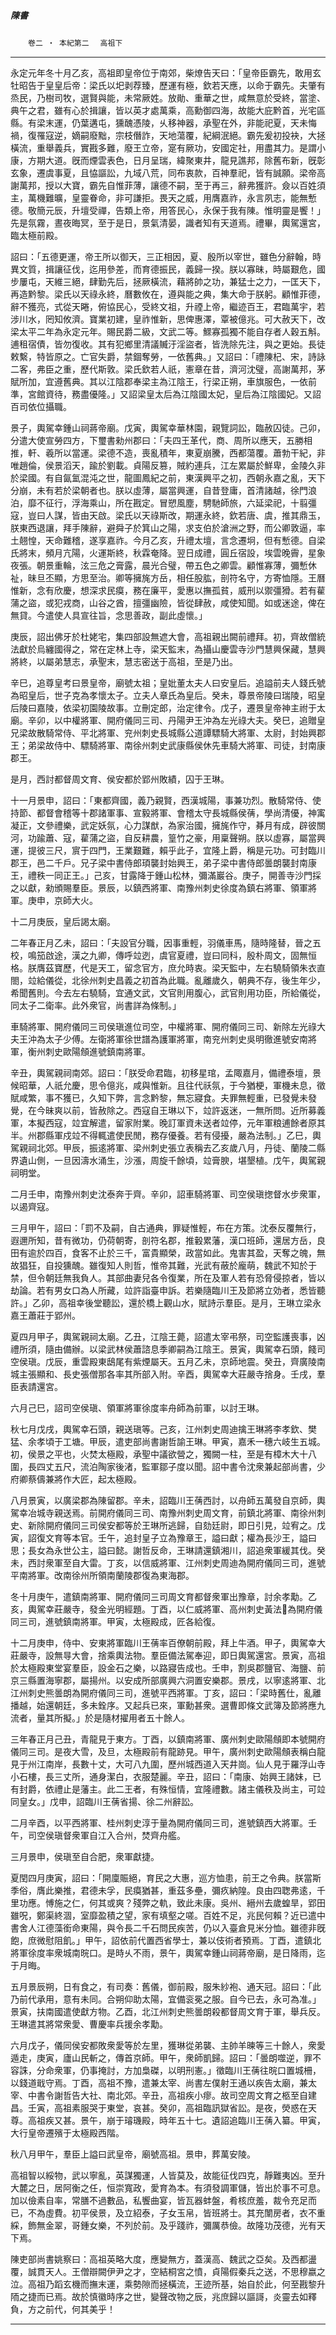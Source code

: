 

##### 陳書
　　`卷二 ‧ 本紀第二`　
`高祖下`

* * *

永定元年冬十月乙亥，高祖即皇帝位于南郊，柴燎告天曰：「皇帝臣霸先，敢用玄牡昭告于皇皇后帝：梁氏以圯剥荐臻，歷運有極，欽若天應，以命于霸先。夫肇有烝民，乃樹司牧，選賢與能，未常厥姓。放勛、重華之世，咸無意於受終，當塗、典午之君，雖有心於揖讓，皆以英才處萬乘，高勳御四海，故能大庇黔首，光宅區縣。有梁末運，仍葉遘屯，獯醜憑陵，乆移神器，承聖在外，非能祀夏，天未悔禍，復罹寇逆，嫡嗣廢黜，宗枝僭詐，天地蕩覆，紀綱泯絕。霸先爰初投袂，大拯橫流，重舉義兵，實戡多難，廢王立帝，寔有厥功，安國定社，用盡其力。是謂小康，方期大道。旣而煙雲表色，日月呈瑞，緯聚東井，龍見譙邦，除舊布新，旣彰玄象，遷虞事夏，且恊謳訟，九域八荒，同布衷款，百神羣祀，皆有誠願。梁帝高謝萬邦，授以大寶，霸先自惟菲薄，讓德不嗣，至于再三，辭弗獲許。僉以百姓須主，萬機難曠，皇靈眷命，非可謙拒。畏天之威，用膺嘉祚，永言夙志，能無慙德。敬簡元辰，升壇受禪，告類上帝，用答民心，永保于我有陳。惟明靈是饗！」先是氛霧，晝夜晦冥，至于是日，景氣清晏，識者知有天道焉。禮畢，輿駕還宮，臨太極前殿。

詔曰：「五德更運，帝王所以御天，三正相因，夏、殷所以宰世，雖色分辭翰，時異文質，揖讓征伐，迄用參差，而育德振民，義歸一揆。朕以寡昧，時屬艱危，國步屢屯，天維三絕，肆勤先后，拯厥橫流，藉將帥之功，兼猛士之力，一匡天下，再造黔黎。梁氏以天祿永終，曆數攸在，遵與能之典，集大命于朕躬。顧惟菲德，辭不獲亮，式從天睠，俯協民心，受終文祖，升禋上帝，繼迹百王，君臨萬宇，若涉川水，罔知攸濟。寶業初建，皇祚惟新，思俾惠澤，覃被億兆。可大赦天下，改梁太平二年為永定元年。賜民爵二級，文武二等。鰥寡孤獨不能自存者人穀五斛。逋租宿債，皆勿復收。其有犯鄉里清議贓汙淫盜者，皆洗除先注，與之更始。長徒敕繫，特皆原之。亡官失爵，禁錮奪勞，一依舊典。」又詔曰：「禮陳杞、宋，詩詠二客，弗臣之重，歷代斯敦。梁氏欽若人祇，憲章在昔，濟河沈璧，高謝萬邦，茅賦所加，宜遵舊典。其以江陰郡奉梁主為江陰王，行梁正朔，車旗服色，一依前準，宮館資待，務盡優隆。」又詔梁皇太后為江陰國太妃，皇后為江陰國妃。又詔百司依位攝職。

景子，輿駕幸鍾山祠蔣帝廟。戊寅，輿駕幸華林園，親覽詞訟，臨赦囚徒。己卯，分遣大使宣勞四方，下璽書勑州郡曰：「夫四王革代，商、周所以應天，五勝相推，軒、羲所以當運。梁德不造，喪亂積年，東夏崩騰，西都蕩覆。蕭勃干紀，非唯趙倫，侯景滔天，踰於劉載。貞陽反篡，賊約連兵，江左累屬於鮮卑，金陵久非於梁國。有自氤氳混沌之世，龍圖鳳紀之前，東漢興平之初，西朝永嘉之亂，天下分崩，未有若於梁朝者也。朕以虛薄，屬當興運，自昔登庸，首清諸越，徐門浪泊，靡不征行，浮海乘山，所在戡定。冒愬風塵，騁馳師旅，六延梁祀，十翦彊寇，豈曰人謀，皆由天啟。梁氏以天祿斯改，期運永終，欽若唐、虞，推其鼎玉，朕東西退讓，拜手陳辭，避舜子於箕山之陽，求支伯於滄洲之野，而公卿敦逼，率土翹惶，天命難稽，遂享嘉祚。今月乙亥，升禮太壇，言念遷坰，但有慙德。自梁氏將末，頻月亢陽，火運斯終，秋霖奄降。翌日成禮，圓丘宿設，埃雲晚霽，星象夜張。朝景重輪，泫三危之膏露，晨光合璧，帶五色之卿雲。顧惟寡薄，彌慙休祉，昧旦丕顯，方思至治。卿等擁旄方岳，相任股肱，剖符名守，方寄恤隱。王曆惟新，念有欣慶，想深求民瘼，務在廉平，愛惠以撫孤貧，威刑以禦彊猾。若有雚蒲之盜，或犯戎商，山谷之酋，擅彊幽險，皆從肆赦，咸使知聞。如或迷途，俾在無貸。今遣使人具宣往旨，念思善政，副此虛懷。」

庚辰，詔出佛牙於杜姥宅，集四部設無遮大會，高祖親出闕前禮拜。初，齊故僧統法獻於烏纏國得之，常在定林上寺，梁天監末，為攝山慶雲寺沙門慧興保藏，慧興將終，以屬弟慧志，承聖末，慧志密送于高祖，至是乃出。

辛巳，追尊皇考曰景皇帝，廟號太祖；皇妣董太夫人曰安皇后。追謚前夫人錢氏號為昭皇后，世子克為孝懷太子。立夫人章氏為皇后。癸未，尊景帝陵曰瑞陵，昭皇后陵曰嘉陵，依梁初園陵故事。立刪定郎，治定律令。戊子，遷景皇帝神主祔于太廟。辛卯，以中權將軍、開府儀同三司、丹陽尹王沖為左光祿大夫。癸巳，追贈皇兄梁故散騎常侍、平北將軍、兖州刺史長城縣公道譚驃騎大將軍、太尉，封始興郡王；弟梁故侍中、驃騎將軍、南徐州刺史武康縣侯休先車騎大將軍、司徒，封南康郡王。

是月，西討都督周文育、侯安都於郢州敗績，囚于王琳。

十一月景申，詔曰：「東都齊國，義乃親賢，西漢城陽，事兼功烈。散騎常侍、使持節、都督會稽等十郡諸軍事、宣毅將軍、會稽太守長城縣侯蒨，學尚清優，神㝢凝正，文參禮樂，武定妖氛，心力謀猷，為家治國，擁旄作守，朞月有成，辟彼關河，功踰蕭、寇，雚蒲之盜，自反耕農，篁竹之豪，用稟聲朔。朕以虛寡，屬當興運，提彼三尺，賔于四門，王業艱難，賴乎此子，宜隆上爵，稱是元功。可封臨川郡王，邑二千戶。兄子梁中書侍郎頊襲封始興王，弟子梁中書侍郎曇朗襲封南康王，禮秩一同正王。」己亥，甘露降于鍾山松林，彌滿巖谷。庚子，開善寺沙門採之以獻，勑頒賜羣臣。景辰，以鎮西將軍、南豫州刺史徐度為鎮右將軍、領軍將軍。庚申，京師大火。

十二月庚辰，皇后謁太廟。

二年春正月乙未，詔曰：「夫設官分職，因事重輕，羽儀車馬，隨時隆替，晉之五校，鳴笳啟途，漢之九卿，傳呼竝迾，虞官夏禮，豈曰同科，殷朴周文，固無恒格。朕膺茲寶歷，代是天工，留念官方，庶允時衷。梁天監中，左右驍騎領朱衣直閤，竝給儀從，北徐州刺史昌義之初首為此職。亂離歲久，朝典不存，後生年少，希聞舊則。今去左右驍騎，宜通文武，文官則用腹心，武官則用功臣，所給儀從，同太子二衛率。此外衆官，尚書詳為條制。」

車騎將軍、開府儀同三司侯瑱進位司空，中權將軍、開府儀同三司、新除左光祿大夫王沖為太子少傅。左衛將軍徐世譜為護軍將軍，南兖州刺史吳明徹進號安南將軍，衡州刺史歐陽頠進號鎮南將軍。

辛丑，輿駕親祠南郊。詔曰：「朕受命君臨，初移星琯，孟陬嘉月，備禮泰壇，景候昭華，人祇允慶，思令億兆，咸與惟新。且往代祅氛，于今猶梗，軍機未息，徵賦咸繁，事不獲已，久知下弊，言念黔黎，無忘寢食。夫罪無輕重，已發覺未發覺，在今昧爽以前，皆赦除之。西寇自王琳以下，竝許返迷，一無所問。近所募義軍，本擬西寇，竝宜解遣，留家附業。晚訂軍資未送者竝停，元年軍粮逋餘者原其半。州郡縣軍戍竝不得輒遣使民閒，務存優養。若有侵擾，嚴為法制。」乙巳，輿駕親祠北郊。甲辰，振逺將軍、梁州刺史張立表稱去乙亥歲八月，丹徒、蘭陵二縣界遺山側，一旦因濤水涌生，沙漲，周旋千餘頃，竝膏腴，堪墾植。戊午，輿駕親祠明堂。

二月壬申，南豫州刺史沈泰奔于齊。辛卯，詔車騎將軍、司空侯瑱揔督水步衆軍，以遏齊寇。

三月甲午，詔曰：「罰不及嗣，自古通典，罪疑惟輕，布在方策。沈泰反覆無行，遐邇所知，昔有微功，仍荷朝寄，剖符名郡，推轂累藩，漢口班師，還居方岳，良田有逾於四百，食客不止於三千，富貴顯榮，政當如此。鬼害其盈，天奪之魄，無故猖狂，自投獯醜。雖復知人則哲，惟帝其難，光武有蔽於龐萌，魏武不知於于禁，但令朝廷無我負人。其部曲妻兒各令復業，所在及軍人若有恐脅侵掠者，皆以劫論。若有男女口為人所藏，竝許詣臺申訴。若樂隨臨川王及節將立効者，悉皆聽許。」乙卯，高祖幸後堂聽訟，還於橋上觀山水，賦詩示羣臣。是月，王琳立梁永嘉王蕭莊于郢州。

夏四月甲子，輿駕親祠太廟。乙丑，江陰王薨，詔遣太宰弔祭，司空監護喪事，凶禮所須，隨由備辦。以梁武林侯蕭諮息季卿嗣為江陰王。景寅，輿駕幸石頭，餞司空侯瑱。戊辰，重雲殿東鴟尾有紫煙屬天。五月乙未，京師地震。癸丑，齊廣陵南城主張顯和、長史張僧那各率其所部入附。辛酉，輿駕幸大莊嚴寺捨身。壬戌，羣臣表請還宮。

六月己巳，詔司空侯瑱、領軍將軍徐度率舟師為前軍，以討王琳。

秋七月戊戌，輿駕幸石頭，親送瑱等。己亥，江州刺史周迪擒王琳將李孝欽、樊猛、余孝頃于工塘。甲辰，遣吏部尚書謝哲諭王琳。甲寅，嘉禾一穗六岐生五城。初，侯景之平也，火焚太極殿，承聖中議欲營之，獨闕一柱，至是有樟木大十八圍，長四丈五尺，流泊陶家後渚，監軍鄒子度以聞。詔中書令沈衆兼起部尚書，少府卿蔡儔兼將作大匠，起太極殿。

八月景寅，以廣梁郡為陳留郡。辛未，詔臨川王蒨西討，以舟師五萬發自京師，輿駕幸冶城寺親送焉。前開府儀同三司、南豫州刺史周文育，前鎮北將軍、南徐州刺史、新除開府儀同三司侯安都等於王琳所逃歸，自劾廷尉，即日引見，竝宥之。戊寅，詔復文育等本官。壬午，追封皇子立為豫章王，謚曰獻；權為長沙王，謚曰思；長女為永世公主，謚曰懿。謝哲反命，王琳請還鎮湘川，詔追衆軍緩其伐。癸未，西討衆軍至自大雷。丁亥，以信威將軍、江州刺史周迪為開府儀同三司，進號平南將軍。改南徐州所領南蘭陵郡復為東海郡。

冬十月庚午，遣鎮南將軍、開府儀同三司周文育都督衆軍出豫章，討余孝勱。乙亥，輿駕幸莊嚴寺，發金光明經題。丁酉，以仁威將軍、高州刺史黃法𣰋為開府儀同三司，進號鎮南將軍。甲寅，太極殿成，匠各給復。

十二月庚申，侍中、安東將軍臨川王蒨率百僚朝前殿，拜上牛酒。甲子，輿駕幸大莊嚴寺，設無㝵大會，捨乘輿法物。羣臣備法駕奉迎，即日輿駕還宮。景寅，高祖於太極殿東堂宴羣臣，設金石之樂，以路寢告成也。壬申，割吳郡鹽官、海鹽、前京三縣置海寧郡，屬揚州。以安成所部廣興六洞置安樂郡。景戌，以寧逺將軍、北江州刺史熊曇朗為開府儀同三司，進號平西將軍。丁亥，詔曰：「梁時舊仕，亂離播越，始還朝廷，多未銓序。又起兵已來，軍勳甚衆。選曹即條文武簿及節將應九流者，量其所擬。」於是隨材擢用者五十餘人。

三年春正月己丑，青龍見于東方。丁酉，以鎮南將軍、廣州刺史歐陽頠即本號開府儀同三司。是夜大雪，及旦，太極殿前有龍跡見。甲午，廣州刺史歐陽頠表稱白龍見于州江南岸，長數十丈，大可八九圍，歷州城西道入天井崗。仙人見于羅浮山寺小石樓，長三丈所，通身潔白，衣服楚麗。辛丑，詔曰：「南康、始興王諸妹，已有封爵，依禮止是藩主。此二王者，有殊恒情，宜隆禮數。諸主儀秩及尚主，可竝同皇女。」戊申，詔臨川王蒨省揚、徐二州辭訟。

二月辛酉，以平西將軍、桂州刺史淳于量為開府儀同三司，進號鎮西大將軍。壬午，司空侯瑱督衆軍自江入合州，焚齊舟艦。

三月景申，侯瑱至自合肥，衆軍獻捷。

夏閏四月庚寅，詔曰：「開廩賑絕，育民之大惠，巡方恤患，前王之令典。朕當斯季俗，膺此樂推，君德未孚，民瘼猶甚，重茲多壘，彌疚納隍。良由四聦弗逺，千里功應。愽施之仁，何其或爽？殘弊之軌，致此未康。吳州、縉州去歲蝗旱，郢田雖呪，鄭渠終涸，室靡盈積之望，家有填壑之嗟。百姓不足，兆民何賴？近已遣中書舍人江德藻銜命東陽，與令長二千石問民疾苦，仍以入臺倉見米分恤。雖德非旣飽，庶微慰阻飢。」甲午，詔依前代置西省學士，兼以伎術者預焉。丁酉，遣鎮北將軍徐度率衆城南晥口。是時乆不雨，景午，輿駕幸鍾山祠蔣帝廟，是日降雨，迄于月晦。

五月景辰朔，日有食之，有司奏：舊儀，御前殿，服朱紗袍、通天冠。詔曰：「此乃前代承用，意有未同。合朔仰助太陽，宜備衮冕之服。自今已去，永可為准。」景寅，扶南國遣使獻方物。乙酉，北江州刺史熊曇朗殺都督周文育于軍，舉兵反。王琳遣其將常衆愛、曹慶率兵援余孝勱。

六月戊子，儀同侯安都敗衆愛等於左里，獲琳從弟襲、主帥羊暕等三十餘人，衆愛遁走，庚寅，廬山民斬之，傳首京師。甲午，衆師凱歸。詔曰：「曇朗噬逆，罪不容誅，分命衆軍，仍事掩討，方加梟磔，以明刑憲。」徵臨川王蒨往晥口置城柵，以錢道戢守焉。丁酉，高祖不豫，遣兼太宰、尚書左僕射王通以疾告太廟，兼太宰、中書令謝哲告大社、南北郊。辛丑，高祖疾小瘳。故司空周文育之柩至自建昌。壬寅，高祖素服哭于東堂，哀甚。癸卯，高祖臨訊獄省訟。是夜，熒惑在天尊。高祖疾又甚。景午，崩于璿璣殿，時年五十七。遺詔追臨川王蒨入纂。甲寅，大行皇帝遷殯于太極殿西階。

秋八月甲午，羣臣上謚曰武皇帝，廟號高祖。景申，葬萬安陵。

高祖智以綏物，武以寧亂，英謀獨運，人皆莫及，故能征伐四克，靜難夷凶。至升大麓之日，居阿衡之任，恒崇寬政，愛育為本。有須發調軍儲，皆出於事不可息。加以儉素自率，常膳不過數品，私饗曲宴，皆瓦器蚌盤，肴核庶羞，裁令充足而已，不為虛費。初平侯景，及立紹泰，子女玉帛，皆班將士。其充闈房者，衣不重綵，飾無金翠，哥鍾女樂，不列於前。及乎踐祚，彌厲恭儉。故隆功茂德，光有天下焉。

陳吏部尚書姚察曰：高祖英略大度，應變無方，蓋漢高、魏武之亞矣。及西都盪覆，誠貫天人。王僧辯闕伊尹之才，空結桐宮之憤，貞陽假秦兵之送，不思穆嬴之泣。高祖乃蹈玄機而撫末運，乘勢隙而拯橫流，王迹所基，始自於此，何至戡黎升陑之捷而已焉。故於慎徽時序之世，變聲改物之辰，兆庶歸以謳謌，炎靈去如釋負，方之前代，何其美乎！

* * *

